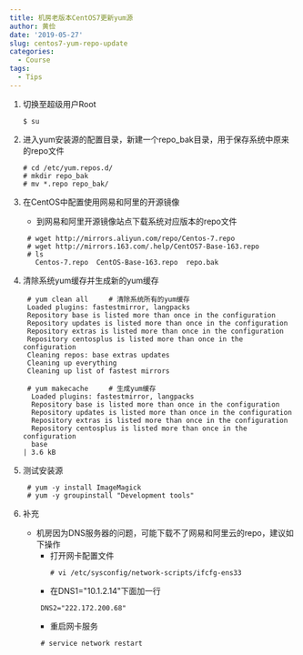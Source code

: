 ```yaml
---
title: 机房老版本CentOS7更新yum源
author: 黄俭
date: '2019-05-27'
slug: centos7-yum-repo-update
categories:
  - Course
tags:
  - Tips
---
```

1. 切换至超级用户Root

    ```shell
    $ su
    ```
2. 进入yum安装源的配置目录，新建一个repo_bak目录，用于保存系统中原来的repo文件
    ```shell
    # cd /etc/yum.repos.d/
    # mkdir repo_bak
    # mv *.repo repo_bak/
    ```
3. 在CentOS中配置使用网易和阿里的开源镜像
    - 到网易和阿里开源镜像站点下载系统对应版本的repo文件
   
    ```shell
     # wget http://mirrors.aliyun.com/repo/Centos-7.repo
     # wget http://mirrors.163.com/.help/CentOS7-Base-163.repo
     # ls
       Centos-7.repo  CentOS-Base-163.repo  repo.bak
    ```
4. 清除系统yum缓存并生成新的yum缓存

    ```shell
     # yum clean all     # 清除系统所有的yum缓存
     Loaded plugins: fastestmirror, langpacks
     Repository base is listed more than once in the configuration
     Repository updates is listed more than once in the configuration
     Repository extras is listed more than once in the configuration
     Repository centosplus is listed more than once in the configuration
     Cleaning repos: base extras updates
     Cleaning up everything
     Cleaning up list of fastest mirrors

     # yum makecache     # 生成yum缓存
      Loaded plugins: fastestmirror, langpacks
      Repository base is listed more than once in the configuration
      Repository updates is listed more than once in the configuration
      Repository extras is listed more than once in the configuration
      Repository centosplus is listed more than once in the configuration
      base                                                                                  | 3.6 kB  
    ```
5. 测试安装源
    ```shell
     # yum -y install ImageMagick
     # yum -y groupinstall "Development tools"
    ```
6. 补充
    - 机房因为DNS服务器的问题，可能下载不了网易和阿里云的repo，建议如下操作
       - 打开网卡配置文件
          ```shell
          # vi /etc/sysconfig/network-scripts/ifcfg-ens33
          ```
       - 在DNS1="10.1.2.14"下面加一行
        ```shell
         DNS2="222.172.200.68"
        ```
       - 重启网卡服务
       ```shell
        # service network restart
       ```